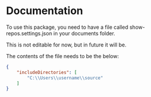 # Documentation

To use this package, you need to have a file called show-repos.settings.json in your documents folder.

This is not editable for now, but in future it will be.

The contents of the file needs to be the below:

```JSON
{
    "includeDirectories": [
        "C:\\Users\\username\\source"
    ]
}
```